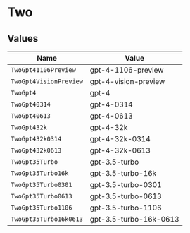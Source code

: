 # Two


## Values

| Name                   | Value                  |
| ---------------------- | ---------------------- |
| `TwoGpt41106Preview`   | gpt-4-1106-preview     |
| `TwoGpt4VisionPreview` | gpt-4-vision-preview   |
| `TwoGpt4`              | gpt-4                  |
| `TwoGpt40314`          | gpt-4-0314             |
| `TwoGpt40613`          | gpt-4-0613             |
| `TwoGpt432k`           | gpt-4-32k              |
| `TwoGpt432k0314`       | gpt-4-32k-0314         |
| `TwoGpt432k0613`       | gpt-4-32k-0613         |
| `TwoGpt35Turbo`        | gpt-3.5-turbo          |
| `TwoGpt35Turbo16k`     | gpt-3.5-turbo-16k      |
| `TwoGpt35Turbo0301`    | gpt-3.5-turbo-0301     |
| `TwoGpt35Turbo0613`    | gpt-3.5-turbo-0613     |
| `TwoGpt35Turbo1106`    | gpt-3.5-turbo-1106     |
| `TwoGpt35Turbo16k0613` | gpt-3.5-turbo-16k-0613 |